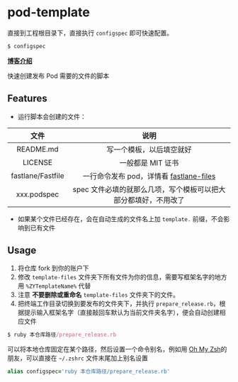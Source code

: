 # pod-template

直接到工程根目录下，直接执行 `configspec` 即可快速配置。

```ruby
$ configspec
```

[**博客介绍**](http://ripperhe.com/2017/03/30/fastlane-pod/)

快速创建发布 Pod 需要的文件的脚本

## Features

* 运行脚本会创建的文件：

| 文件 | 说明 |
| :--: | :--: |
| README.md |写一个模板，以后填空就好 |
| LICENSE | 一般都是 MIT 证书 |
| fastlane/Fastfile | 一行命令发布 pod，详情看 [fastlane-files](https://github.com/ripperhe/fastlane-files) |
| xxx.podspec | spec 文件必填的就那么几项，写个模板可以把大部分都填好，不用改了 |

* 如果某个文件已经存在，会在自动生成的文件名上加 `template.` 前缀，不会影响到已有文件

## Usage

1. 将仓库 fork 到你的账户下
2. 修改 `template-files` 文件夹下所有文件为你的信息，需要写框架名字的地方用 `%ZYTemplateName%` 代替
3. 注意 **不要删除或重命名** `template-files` 文件夹下的文件。
4. 把终端工作目录切换到要发布的文件夹下，并执行 `prepare_release.rb`，根据提示输入框架名字（直接敲回车默认为当前文件夹名字），便会自动创建相应文件

```ruby
$ ruby 本仓库路径/prepare_release.rb
```

可以将本地仓库固定在某个路径，然后设置一个命令别名，例如用 [Oh My Zsh](http://ohmyz.sh/)的朋友，可以直接在 `~/.zshrc` 文件末尾加上别名设置

```ruby
alias configspec='ruby 本仓库路径/prepare_release.rb'
```
